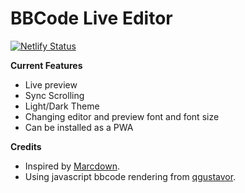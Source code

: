 # BBCode Live Editor
[![Netlify Status](https://api.netlify.com/api/v1/badges/9c3a5902-9208-4039-a08d-984253ded8fd/deploy-status)](https://app.netlify.com/sites/bbcode-editor/deploys)

**Current Features**
* Live preview
* Sync Scrolling
* Light/Dark Theme
* Changing editor and preview font and font size
* Can be installed as a PWA

**Credits**
*   Inspired by [Marcdown](https://github.com/liyasthomas/marcdown).
*   Using javascript bbcode rendering from [qgustavor](https://codepen.io/qgustavor/pen/RaZmVR).